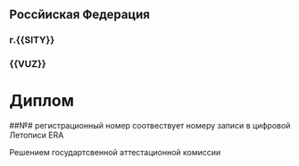 ## Россйиская Федерация

### г.{{SITY}}
### {{VUZ}}

# Диплом

##№# регистрационный номер соотвествует номеру записи в цифровой Летописи ERA

Решением государтсвенной аттестационной комиссии
